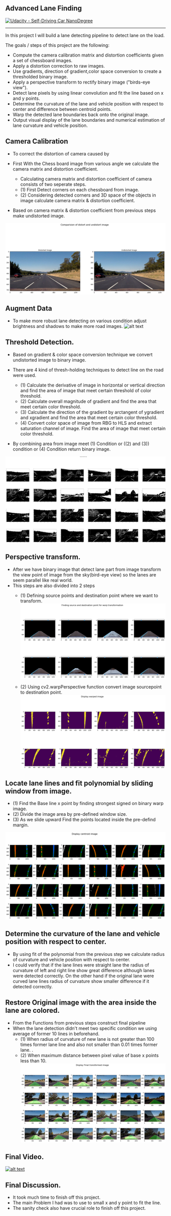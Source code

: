 ## Advanced Lane Finding
[![Udacity - Self-Driving Car NanoDegree](https://s3.amazonaws.com/udacity-sdc/github/shield-carnd.svg)](http://www.udacity.com/drive)


[image1]: ./model_structure.001.png
[image2]: ./output_images/undistort_img.png "Before undistort image based on camera calibration"
[image3]: ./output_images/img_threshold.png "Before flipping"
[image4]: ./output_images/src_dst.png "Before flipping"
[image5]: ./output_images/warp_transformation.png "Before flipping"
[image6]: ./output_images/centroid_img.png "Shadowed image"
[image7]: ./output_images/final_transform.png "Shadowed image"
[image8]: ./output_images/video.png "Shadowed image"
[image9]: ./output_images/augment_img.png "Shadowed image"

---
In this project I will build a lane detecting pipeline to detect lane on the load. 

The goals / steps of this project are the following:

* Compute the camera calibration matrix and distortion coefficients given a set of chessboard images.
* Apply a distortion correction to raw images.
* Use  gradients, direction of gradient,color space conversion to create a thresholded binary image.
* Apply a perspective transform to rectify binary image ("birds-eye view").
* Detect lane pixels by using linear convolution and fit the line based on x and y points.
* Determine the curvature of the lane and vehicle position with respect to center and difference between centroid points. 
* Warp the detected lane boundaries back onto the original image.
* Output visual display of the lane boundaries and numerical estimation of lane curvature and vehicle position.



Camera Calibration
---
* To correct the distortion of camera caused by 

* First With the Chess board image from various angle we calculate the camera matrix and distortion coefficient. 
    * Calculating camera matrix and distortion coefficient of camera consists of two seperate steps. 
    * (1) First Detect corners on each chessboard from image. 
    * (2) Considering detected corners and 3D space of the objects in image calculate camera matrix & distortion coefficient. 
    
* Based on camera matrix & distortion coefficient from previous steps make undistorted image. 

![alt text][image2]

Augment Data
---
* To make more robust lane detecting on various condition adjust brightness and shadows to make more road images. 
![alt text][image9]

Threshold Detection.
---
* Based on gradient & color space conversion technique we convert undistorted image to binary image. 
* There are 4 kind of thresh-holding techniques to detect line on the road were used. 
    * (1) Calculate the derivative of image in horizontal or vertical  direction and find the area of image that meet certain threshold of color threshold.
    * (2) Calculate overall magnitude of gradient and find the area that meet certain color threshold. 
    * (3) Calculate the direction of the gradient by arctangent of ygradient and xgradient and find the area that meet certain color threshold. 
    * (4) Convert color space of image from RBG to HLS and extract saturation channel of image. Find the area of image that meet certain color threshold. 
    
* By combining area from image meet (1) Condition or ((2) and (3)) condition  or (4) Condition return binary image. 

![alt text][image3]

Perspective transform. 
---
* After we have binary image that detect lane part from image transform the view point of image from the sky(bird-eye view) so the lanes are seem parallel like real world.  
* This steps are also divided into 2 steps
    * (1) Defining source points and destination point where we want to transform. 
    ![alt text][image4]
    
    * (2) Using cv2.warpPerspective function convert image sourcepoint to destination point. 
    ![alt text][image5]

Locate lane lines and fit polynomial by sliding window from image. 
---
* (1) Find the Base line x point by finding strongest signed on binary warp image. 
* (2) Divide the image area by pre-defined window size. 
* (3) As we slide upward Find the points located inside the pre-defind margin. 

![alt text][image6]


Determine the curvature of the lane and vehicle position with respect to center.
---
* By using fit of the polynomial from the previous step we calculate radius of curvature and vehicle position with respect to center. 
* I could verify that if the lane lines were straight lane the radius of curvature of left and right line  show great difference although lanes were detected correctly. On the other hand if the original lane were curved lane lines radius of curvature show smaller difference if it detected correctly. 

Restore Original image with the area inside the lane are colored. 
---
* From the Functions from previous steps construct final pipeline
* When the lane detection didn't meet two specific condition we using average of former 10 lines in beforehand. 
    * (1) When radius of curvature of new lane is not greater than 100 times former lane line and also not smaller than 0.01 times former lane. . 
    * (2) When maximum distance between pixel value of base x points less than 10.
![alt text][image7]


Final Video. 
---
[![alt text][image8]](https://youtu.be/9cCetfGwfew)


Final Discussion. 
---
* It took much time to finish off this project. 
* The main Problem I had was to use to small x and y point to fit the line. 
* The sanity check also have crucial role to finish off this project.